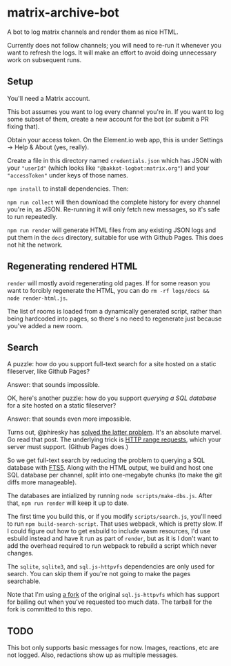 # matrix-archive-bot

A bot to log matrix channels and render them as nice HTML.

Currently does not follow channels; you will need to re-run it whenever you want to refresh the logs. It will make an effort to avoid doing unnecessary work on subsequent runs.

## Setup

You'll need a Matrix account.

This bot assumes you want to log every channel you're in. If you want to log some subset of them, create a new account for the bot (or submit a PR fixing that).

Obtain your access token. On the Element.io web app, this is under Settings -> Help & About (yes, really).

Create a file in this directory named `credentials.json` which has JSON with your `"userId"` (which looks like `"@bakkot-logbot:matrix.org"`) and your `"accessToken"` under keys of those names.

`npm install` to install dependencies. Then:

`npm run collect` will then download the complete history for every channel you're in, as JSON. Re-running it will only fetch new messages, so it's safe to run repeatedly.

`npm run render` will generate HTML files from any existing JSON logs and put them in the `docs` directory, suitable for use with Github Pages. This does not hit the network.

## Regenerating rendered HTML

`render` will mostly avoid regenerating old pages. If for some reason you want to forcibly regenerate the HTML, you can do `rm -rf logs/docs && node render-html.js`.

The list of rooms is loaded from a dynamically generated script, rather than being hardcoded into pages, so there's no need to regenerate just because you've added a new room.

## Search

A puzzle: how do you support full-text search for a site hosted on a static fileserver, like Github Pages?

Answer: that sounds impossible.

OK, here's another puzzle: how do you support _querying a SQL database_ for a site hosted on a static fileserver?

Answer: that sounds even more impossible.

Turns out, @phiresky has [solved the latter problem](https://phiresky.github.io/blog/2021/hosting-sqlite-databases-on-github-pages/). It's an absolute marvel. Go read that post. The underlying trick is [HTTP range requests](https://developer.mozilla.org/en-US/docs/Web/HTTP/Range_requests), which your server must support. (Github Pages does.)

So we get full-text search by reducing the problem to querying a SQL database with [FTS5](https://www.sqlite.org/fts5.html). Along with the HTML output, we build and host one SQL database per channel, split into one-megabyte chunks (to make the git diffs more manageable).

The databases are intialized by running `node scripts/make-dbs.js`. After that, `npm run render` will keep it up to date.

The first time you build this, or if you modify `scripts/search.js`, you'll need to run `npm build-search-script`. That uses webpack, which is pretty slow. If I could figure out how to get esbuild to include wasm resources, I'd use esbuild instead and have it run as part of `render`, but as it is I don't want to add the overhead required to run webpack to rebuild a script which never changes.

The `sqlite`, `sqlite3`, and `sql.js-httpvfs` dependencies are only used for search. You can skip them if you're not going to make the pages searchable.

Note that I'm using [a fork](https://github.com/phiresky/sql.js-httpvfs/pull/20) of the original `sql.js-httpvfs` which has support for bailing out when you've requested too much data. The tarball for the fork is committed to this repo.

## TODO

This bot only supports basic messages for now. Images, reactions, etc are not logged. Also, redactions show up as multiple messages.
